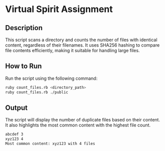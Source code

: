 # Virtual Spirit Assignment

## Description
This script scans a directory and counts the number of files with identical content, regardless of their filenames. It uses SHA256 hashing to compare file contents efficiently, making it suitable for handling large files.

## How to Run
Run the script using the following command:

```sh
ruby count_files.rb <directory_path>
ruby count_files.rb ./public
```

## Output
The script will display the number of duplicate files based on their content. It also highlights the most common content with the highest file count.

```sh
abcdef 3
xyz123 4
Most common content: xyz123 with 4 files
```
